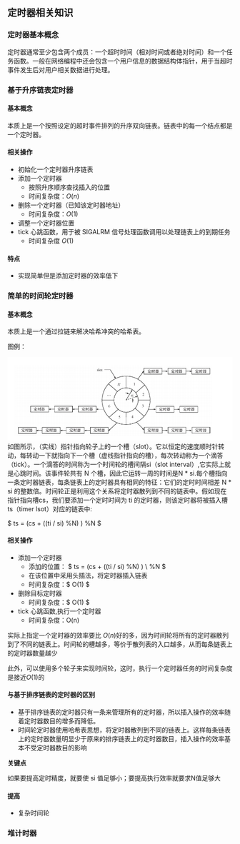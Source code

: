 ## 定时器相关知识
### 定时器基本概念
定时器通常至少包含两个成员：一个超时时间（相对时间或者绝对时间）和一个任务函数。一般在网络编程中还会包含一个用户信息的数据结构体指针，用于当超时事件发生后对用户相关数据进行处理。

### 基于升序链表定时器
#### 基本概念
本质上是一个按照设定的超时事件排列的升序双向链表。链表中的每一个结点都是一个定时器。
#### 相关操作
- 初始化一个定时器升序链表 
- 添加一个定时器
  - 按照升序顺序查找插入的位置
  - 时间复杂度：$O(n)$
- 删除一个定时器（已知该定时器地址）
  - 时间复杂度：$O(1)$
- 调整一个定时器位置
- tick 心跳函数，用于被 SIGALRM 信号处理函数调用以处理链表上的到期任务
  - 时间复杂度 $O(1)$

#### 特点
- 实现简单但是添加定时器的效率低下
### 简单的时间轮定时器
#### 基本概念
本质上是一个通过拉链来解决哈希冲突的哈希表。

图例：

![](./resource/简单的时间轮.png)
如图所示，（实线）指针指向轮子上的一个槽（slot）。它以恒定的速度顺时针转动，每转动一下就指向下一个槽（虚线指针指向的槽），每次转动称为一个滴答（tick）。一个滴答的时间称为一个时间轮的槽间隔si（slot interval）,它实际上就是心跳时间。该事件轮共有 N 个槽，因此它运转一周的时间是N * si.每个槽指向一条定时器链表，每条链表上的定时器具有相同的特征：它们的定时时间相差 N * si 的整数倍。时间轮正是利用这个关系将定时器散列到不同的链表中。假如现在指针指向槽cs，我们要添加一个定时时间为 ti 的定时器，则该定时器将被插入槽ts（timer lsot）对应的链表中:

$ ts = (cs + ((ti / si) \%N) ) \%N $

#### 相关操作
- 添加一个定时器
   - 添加的位置： $ ts = (cs + ((ti / si) \%N) ) \ %N $
   - 在该位置中采用头插法，将定时器插入链表
   - 时间复杂度：$ O(1) $
- 删除目标定时器
  - 时间复杂度：$ O(1) $
- tick 心跳函数,执行一个定时器
  - 时间复杂度：O(n)

实际上指定一个定时器的效率要比 $O(n)$好的多，因为时间轮将所有的定时器散列到了不同的链表上。时间轮的槽越多，等价于散列表的入口越多，从而每条链表上的定时器数量越少

此外，可以使用多个轮子来实现时间轮，这时，执行一个定时器任务的时间复杂度是接近$O(1)$的


#### 与基于排序链表的定时器的区别
- 基于排序链表的定时器只有一条来管理所有的定时器，所以插入操作的效率随着定时器数目的增多而降低。
- 时间轮定时器使用哈希表思想，将定时器散列到不同的链表上。这样每条链表上的定时器数量明显少于原来的排序链表上的定时器数目，插入操作的效率基本不受定时器数目的影响

**关键点**

如果要提高定时精度，就要使 si 值足够小；要提高执行效率就要求N值足够大

#### 提高
-  复杂时间轮

### 堆计时器